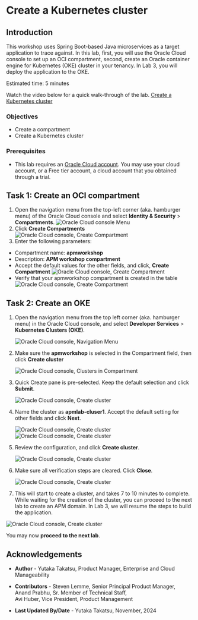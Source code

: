 # Create a Kubernetes cluster

## Introduction

This workshop uses Spring Boot-based Java microservices as a target application to trace against. In this lab, first, you will use the Oracle Cloud console to set up an OCI compartment, second, create an Oracle container engine for Kubernetes (OKE) cluster in your tenancy. In Lab 3, you will deploy the application to the OKE.

Estimated time: 5 minutes

Watch the video below for a quick walk-through of the lab.
[Create a Kubernetes cluster](videohub:1_4f64eivu)

### Objectives

* Create a compartment
* Create a Kubernetes cluster

### Prerequisites

* This lab requires an [Oracle Cloud account](https://www.oracle.com/cloud/free/). You may use your cloud account, or a Free tier account, a cloud account that you obtained through a trial.


## Task 1: Create an OCI compartment

1. Open the navigation menu from the top-left corner (aka. hamburger menu) of the Oracle Cloud console and select **Identity & Security** > **Compartments**.
	![Oracle Cloud console Menu](images/1-1-compartments.png " ")
2. Click **Create Compartments**
	![Oracle Cloud console, Create Compartment](images/1-2-compartments.png " ")
3. Enter the following parameters:
*	Compartment name: **apmworkshop**
*	Description: **APM workshop compartment**
*	Accept the default values for the other fields, and click, **Create Compartment**
	![Oracle Cloud console, Create Compartment](images/1-3-compartments.png " ")
*	Verify that your apmworkshop compartment is created in the table
	![Oracle Cloud console, Create Compartment](images/1-4-compartments.png " ")

## Task 2: Create an OKE

1. Open the navigation menu from the top left corner (aka. hamburger menu) in the Oracle Cloud console, and select **Developer Services** > **Kubernetes Clusters (OKE)**.

   ![Oracle Cloud console, Navigation Menu](images/1-1-menu.png " ")

2. Make sure the **apmworkshop** is selected in the Compartment field, then click **Create cluster**

   ![Oracle Cloud console, Clusters in Compartment](images/1-2-oke.png " ")

3. Quick Create pane is pre-selected. Keep the default selection and click **Submit**.

   ![Oracle Cloud console, Create cluster](images/1-3-oke.png " ")

4. Name the cluster as **apmlab-cluser1**. Accept the default setting for other fields and click **Next**.

   ![Oracle Cloud console, Create cluster](images/1-4-oke.png " ")
   ![Oracle Cloud console, Create cluster](images/1-5-oke.png " ")

5. Review the configuration, and click **Create cluster**.

   ![Oracle Cloud console, Create cluster](images/1-6-oke.png " ")

6. Make sure all verification steps are cleared. Click **Close**.

   ![Oracle Cloud console, Create cluster](images/1-7-oke.png " ")

7.  This will start to create a cluster, and takes 7 to 10 minutes to complete. While waiting for the creation of the cluster, you can proceed to the next lab to create an APM domain. In Lab 3, we will resume the steps to build the application.

   ![Oracle Cloud console, Create cluster](images/1-8-oke.png " ")




You may now **proceed to the next lab**.

## Acknowledgements

* **Author** - Yutaka Takatsu, Product Manager, Enterprise and Cloud Manageability
- **Contributors** - Steven Lemme, Senior Principal Product Manager,  
Anand Prabhu, Sr. Member of Technical Staff,  
Avi Huber, Vice President, Product Management
* **Last Updated By/Date** - Yutaka Takatsu, November, 2024
